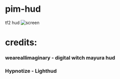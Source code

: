 # pim-hud
 tf2 hud
 ![screen](https://i.imgur.com/4RStyyJ.png)
 # credits:
  ### weareallimaginary - digital witch mayura hud
  ### Hypnotize - Lighthud
